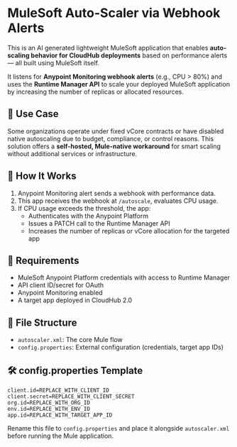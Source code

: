 # MuleSoft Auto-Scaler via Webhook Alerts

This is an AI generated lightweight MuleSoft application that enables **auto-scaling behavior for CloudHub deployments** based on performance alerts — all built using MuleSoft itself.

It listens for **Anypoint Monitoring webhook alerts** (e.g., CPU > 80%) and uses the **Runtime Manager API** to scale your deployed MuleSoft application by increasing the number of replicas or allocated resources.

## 🔧 Use Case

Some organizations operate under fixed vCore contracts or have disabled native autoscaling due to budget, compliance, or control reasons. This solution offers a **self-hosted, Mule-native workaround** for smart scaling without additional services or infrastructure.

## 🚀 How It Works

1. Anypoint Monitoring alert sends a webhook with performance data.
2. This app receives the webhook at `/autoscale`, evaluates CPU usage.
3. If CPU usage exceeds the threshold, the app:
   - Authenticates with the Anypoint Platform
   - Issues a PATCH call to the Runtime Manager API
   - Increases the number of replicas or vCore allocation for the targeted app

## 🔐 Requirements

- MuleSoft Anypoint Platform credentials with access to Runtime Manager
- API client ID/secret for OAuth
- Anypoint Monitoring enabled
- A target app deployed in CloudHub 2.0

## 📁 File Structure

- `autoscaler.xml`: The core Mule flow
- `config.properties`: External configuration (credentials, target app IDs)

## 🛠 config.properties Template

```properties
client.id=REPLACE_WITH_CLIENT_ID
client.secret=REPLACE_WITH_CLIENT_SECRET
org.id=REPLACE_WITH_ORG_ID
env.id=REPLACE_WITH_ENV_ID
app.id=REPLACE_WITH_TARGET_APP_ID
```

Rename this file to `config.properties` and place it alongside `autoscaler.xml`
before running the Mule application.
